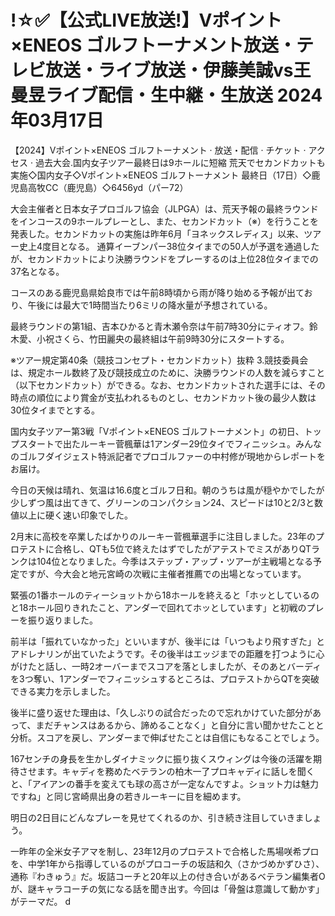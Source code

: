 <h1>!☆✅【公式LIVE放送!】Vポイント×ENEOS ゴルフトーナメント放送・テレビ放送・ライブ放送・伊藤美誠vs王曼昱ライブ配信・生中継・生放送 2024年03月17日</h1>
【2024】Vポイント×ENEOS ゴルフトーナメント · 放送・配信 · チケット · アクセス · 過去大会.国内女子ツアー最終日は9ホールに短縮 荒天でセカンドカットも実施◇国内女子◇Vポイント×ENEOS ゴルフトーナメント 最終日（17日）◇鹿児島高牧CC（鹿児島）◇6456yd（パー72）

大会主催者と日本女子プロゴルフ協会（JLPGA）は、荒天予報の最終ラウンドをインコースの9ホールプレーとし、また、セカンドカット（※）を行うことを発表した。セカンドカットの実施は昨年6月「ヨネックスレディス」以来、ツアー史上4度目となる。
通算イーブンパー38位タイまでの50人が予選を通過したが、セカンドカットにより決勝ラウンドをプレーするのは上位28位タイまでの37名となる。

コースのある鹿児島県姶良市では午前8時頃から雨が降り始める予報が出ており、午後には最大で1時間当たり6ミリの降水量が予想されている。

最終ラウンドの第1組、吉本ひかると青木瀬令奈は午前7時30分にティオフ。鈴木愛、小祝さくら、竹田麗央の最終組は午前9時30分にスタートする。

※ツアー規定第40条（競技コンセプト・セカンドカット）抜粋
3.競技委員会は、規定ホール数終了及び競技成立のために、決勝ラウンドの人数を減らすこと（以下セカンドカット）ができる。なお、セカンドカットされた選手には、その時点の順位により賞金が支払われるものとし、セカンドカット後の最少人数は30位タイまでとする。

国内女子ツアー第3戦「Vポイント×ENEOS ゴルフトーナメント」の初日、トップスタートで出たルーキー菅楓華は1アンダー29位タイでフィニッシュ。みんなのゴルフダイジェスト特派記者でプロゴルファーの中村修が現地からレポートをお届け。

今日の天候は晴れ、気温は16.6度とゴルフ日和。朝のうちは風が穏やかでしたが少しずつ風は出てきて、グリーンのコンパクション24、スピードは10と2/3と数値以上に硬く速い印象でした。

2月末に高校を卒業したばかりのルーキー菅楓華選手に注目しました。23年のプロテストに合格し、QTも5位で終えたはずでしたがアテストでミスがありQTランクは104位となりました。今季はステップ・アップ・ツアーが主戦場となる予定ですが、今大会と地元宮崎の次戦に主催者推薦での出場となっています。

緊張の1番ホールのティーショットから18ホールを終えると「ホッとしているのと18ホール回りきれたこと、アンダーで回れてホッとしています」と初戦のプレーを振り返りました。

前半は「振れていなかった」といいますが、後半には「いつもより飛すぎた」とアドレナリンが出ていたようです。その後半はエッジまでの距離を打つように心がけたと話し、一時2オーバーまでスコアを落としましたが、そのあとバーディを3つ奪い、1アンダーでフィニッシュするところは、プロテストからQTを突破できる実力を示しました。

後半に盛り返せた理由は、「久しぶりの試合だったので忘れかけていた部分があって、まだチャンスはあるから、諦めることなく」と自分に言い聞かせたことと分析。スコアを戻し、アンダーまで伸ばせたことは自信にもなることでしょう。

167センチの身長を生かしダイナミックに振り抜くスウィングは今後の活躍を期待させます。キャディを務めたベテランの柏木一了プロキャディに話しを聞くと、「アイアンの番手を変えても球の高さが一定なんですよ。ショット力は魅力ですね」と同じ宮崎県出身の若きルーキーに目を細めます。

明日の2日目にどんなプレーを見せてくれるのか、引き続き注目していきましょう。

一昨年の全米女子アマを制し、23年12月のプロテストで合格した馬場咲希プロを、中学1年から指導しているのがプロコーチの坂詰和久（さかづめかずひさ）、通称『わきゅう』だ。坂詰コーチと20年以上の付き合いがあるベテラン編集者Oが、謎キャラコーチの気になる話を聞き出す。今回は「骨盤は意識して動かす」がテーマだ。 d
